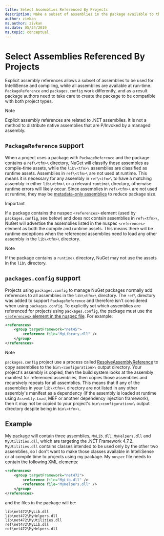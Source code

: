 ```yaml
---
title: Select Assemblies Referenced By Projects
description: Make a subset of assemblies in the package available to the compiler, while all assemblies are available at runtime.
author: zivkan
ms.author: zivkan
ms.date: 05/24/2019
ms.topic: conceptual
---
```


# Select Assemblies Referenced By Projects

Explicit assembly references allows a subset of assemblies to be used for IntelliSense and compiling, while all assemblies are available at run-time. `PackageReference` and `packages.config` work differently, and as a result package authors need to take care to create the package to be compatible with both project types.

> [!Note]
> Explicit assembly references are related to .NET assemblies. It is not a method to distribute native assemblies that are P/Invoked by a managed assembly.

## `PackageReference` support

When a project uses a package with `PackageReference` and the package contains a `ref\<tfm>\` directory, NuGet will classify those assembles as compile-time assets, while the `lib\<tfm>\` assemblies are classified as runtime assets. Assemblies in `ref\<tfm>\` are not used at runtime. This means it is necessary for any assembly in `ref\<tfm>\` to have a matching assembly in either `lib\<tfm>\` or a relevant `runtime\` directory, otherwise runtime errors will likely occur. Since assemblies in `ref\<tfm>\` are not used at runtime, they may be [metadata-only assemblies](https://github.com/dotnet/roslyn/blob/master/docs/features/refout.md) to reduce package size.

> [!Important]
> If a package contains the nuspec `<references>` element (used by `packages.config`, see below) and does not contain assemblies in `ref\<tfm>\`, NuGet will advertise the assemblies listed in the nuspec `<references>` element as both the compile and runtime assets. This means there will be runtime exceptions when the referenced assemblies need to load any other assembly in the `lib\<tfm>\` directory.

> [!Note]
> If the package contains a `runtime\` directory, NuGet may not use the assets in the `lib\` directory.

## `packages.config` support

Projects using `packages.config` to manage NuGet packages normally add references to all assemblies in the `lib\<tfm>\` directory. The `ref\` directory was added to support `PackageReference` and therefore isn't considered when using `packages.config`. To explicitly set which assemblies are referenced for projects using `packages.config`, the package must use the [`<references>` element in the nuspec file](../reference/nuspec.md#explicit-assembly-references). For example:

```xml
<references>
    <group targetFramework="net45">
        <reference file="MyLibrary.dll" />
    </group>
</references>
```

> [!Note]
> `packages.config` project use a process called [ResolveAssemblyReference](https://github.com/Microsoft/msbuild/blob/master/documentation/wiki/ResolveAssemblyReference.md) to copy assemblies to the `bin\<configuration>\` output directory. Your project's assembly is copied, then the build system looks at the assembly manifest for referenced assemblies, then copies those assemblies and recursively repeats for all assemblies. This means that if any of the assemblies in your `lib\<tfm>\` directory are not listed in any other assembly's manifest as a dependency (if the assembly is loaded at runtime using `Assembly.Load`, MEF or another dependency injection framework), then it may not be copied to your project's `bin\<configuration>\` output directory despite being in `bin\<tfm>\`.

## Example

My package will contain three assemblies, `MyLib.dll`, `MyHelpers.dll` and `MyUtilities.dll`, which are targeting the .NET Framework 4.7.2. `MyUtilities.dll` contains classes intended to be used only by the other two assemblies, so I don't want to make those classes available in IntelliSense or at compile time to projects using my package. My `nuspec` file needs to contain the following XML elements:

```xml
<references>
    <group targetFramework="net472">
        <reference file="MyLib.dll" />
        <reference file="MyHelpers.dll" />
    </group>
</references>
```

and the files in the package will be:

```text
lib\net472\MyLib.dll
lib\net472\MyHelpers.dll
lib\net472\MyUtilities.dll
ref\net472\MyLib.dll
ref\net472\MyHelpers.dll
```
